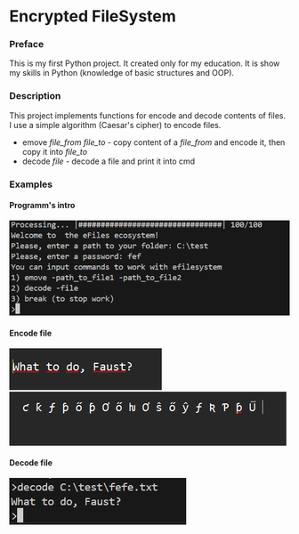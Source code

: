 # Encrypted FileSystem
### Preface
This is my first Python project. It created only for my education. 
It is show my skills in Python (knowledge of basic structures and OOP).
### Description
This project implements functions for encode and decode contents of files. I use a simple algorithm (Caesar's cipher) to encode files.

* emove _file_from_ _file_to_ - copy content of a _file_from_ and encode it, then copy it into _file_to_
* decode _file_ - decode a file and print it into cmd

### Examples
#### Programm's intro
![ex](/example%20image/intro.png)
#### Encode file
![before](/example%20image/before.png)
![after](/example%20image/after.png)
#### Decode file
![decode](/example%20image/decode_ex.png)



